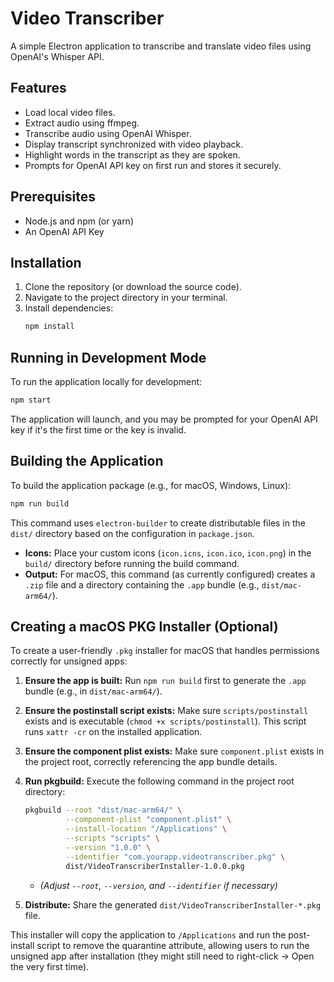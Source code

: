 # Video Transcriber

A simple Electron application to transcribe and translate video files using OpenAI's Whisper API.

## Features

*   Load local video files.
*   Extract audio using ffmpeg.
*   Transcribe audio using OpenAI Whisper.
*   Display transcript synchronized with video playback.
*   Highlight words in the transcript as they are spoken.
*   Prompts for OpenAI API key on first run and stores it securely.

## Prerequisites

*   Node.js and npm (or yarn)
*   An OpenAI API Key

## Installation

1.  Clone the repository (or download the source code).
2.  Navigate to the project directory in your terminal.
3.  Install dependencies:
    ```bash
    npm install
    ```

## Running in Development Mode

To run the application locally for development:

```bash
npm start
```

The application will launch, and you may be prompted for your OpenAI API key if it's the first time or the key is invalid.

## Building the Application

To build the application package (e.g., for macOS, Windows, Linux):

```bash
npm run build
```

This command uses `electron-builder` to create distributable files in the `dist/` directory based on the configuration in `package.json`.

*   **Icons:** Place your custom icons (`icon.icns`, `icon.ico`, `icon.png`) in the `build/` directory before running the build command.
*   **Output:** For macOS, this command (as currently configured) creates a `.zip` file and a directory containing the `.app` bundle (e.g., `dist/mac-arm64/`).

## Creating a macOS PKG Installer (Optional)

To create a user-friendly `.pkg` installer for macOS that handles permissions correctly for unsigned apps:

1.  **Ensure the app is built:** Run `npm run build` first to generate the `.app` bundle (e.g., in `dist/mac-arm64/`).
2.  **Ensure the postinstall script exists:** Make sure `scripts/postinstall` exists and is executable (`chmod +x scripts/postinstall`). This script runs `xattr -cr` on the installed application.
3.  **Ensure the component plist exists:** Make sure `component.plist` exists in the project root, correctly referencing the app bundle details.
4.  **Run pkgbuild:** Execute the following command in the project root directory:

    ```bash
    pkgbuild --root "dist/mac-arm64/" \
             --component-plist "component.plist" \
             --install-location "/Applications" \
             --scripts "scripts" \
             --version "1.0.0" \
             --identifier "com.yourapp.videotranscriber.pkg" \
             dist/VideoTranscriberInstaller-1.0.0.pkg 
    ```
    *   *(Adjust `--root`, `--version`, and `--identifier` if necessary)*

5.  **Distribute:** Share the generated `dist/VideoTranscriberInstaller-*.pkg` file.

This installer will copy the application to `/Applications` and run the post-install script to remove the quarantine attribute, allowing users to run the unsigned app after installation (they might still need to right-click -> Open the very first time). 